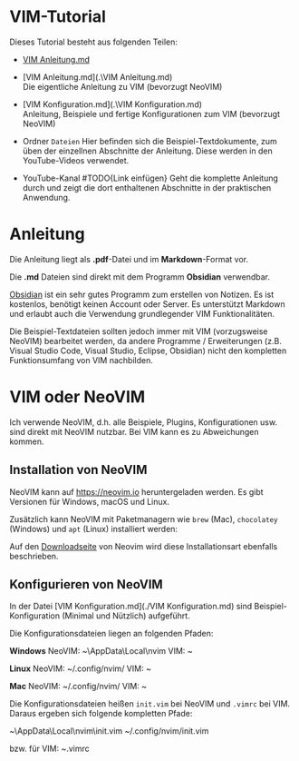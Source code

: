# VIM-Tutorial

Dieses Tutorial besteht aus folgenden Teilen:

- [VIM Anleitung.md](.\VIM_Anleitung.md)<br />



- [VIM Anleitung.md](.\VIM Anleitung.md)<br />
Die eigentliche Anleitung zu VIM (bevorzugt NeoVIM)

- [VIM Konfiguration.md](.\VIM Konfiguration.md)<br />
Anleitung, Beispiele und fertige Konfigurationen zum VIM (bevorzugt NeoVIM)

- Ordner `Dateien`
Hier befinden sich die Beispiel-Textdokumente, zum üben der einzellnen Abschnitte der Anleitung.
Diese werden in den YouTube-Videos verwendet.

- YouTube-Kanal #TODO{Link einfügen}
Geht die komplette Anleitung durch und zeigt die dort enthaltenen Abschnitte in der praktischen Anwendung.

# Anleitung

Die Anleitung liegt als **.pdf**-Datei und im **Markdown**-Format vor.

Die **.md** Dateien sind direkt mit dem Programm **Obsidian** verwendbar.

[Obsidian](https://obsidian.md) ist ein sehr gutes Programm zum erstellen von Notizen. Es ist kostenlos, benötigt keinen Account oder Server. Es unterstützt Markdown und erlaubt auch die Verwendung grundlegender VIM Funktionalitäten.

Die Beispiel-Textdateien sollten jedoch immer mit VIM (vorzugsweise NeoVIM) bearbeitet werden, da andere Programme / Erweiterungen (z.B. Visual Studio Code, Visual Studio, Eclipse, Obsidian) nicht den kompletten Funktionsumfang von VIM nachbilden.

# VIM oder NeoVIM

Ich verwende NeoVIM, d.h. alle Beispiele, Plugins, Konfigurationen usw. sind direkt mit NeoVIM nutzbar. Bei VIM kann es zu Abweichungen kommen.

## Installation von NeoVIM

NeoVIM kann auf https://neovim.io heruntergeladen werden. Es gibt Versionen für Windows, macOS und Linux.

Zusätzlich kann NeoVIM mit Paketmanagern wie `brew` (Mac), `chocolatey` (Windows) und `apt` (Linux) installiert werden:

Auf den [Downloadseite](https://github.com/neovim/neovim/wiki/Installing-Neovim) von Neovim wird diese Installationsart ebenfalls beschrieben.

## Konfigurieren von NeoVIM

In der Datei [VIM Konfiguration.md](./VIM Konfiguration.md) sind Beispiel-Konfiguration (Minimal und Nützlich) aufgeführt.

Die Konfigurationsdateien liegen an folgenden Pfaden:

**Windows**
NeoVIM: ~\AppData\Local\nvim
VIM: ~

**Linux**
NeoVIM: ~/.config/nvim/
VIM: ~

**Mac**
NeoVIM: ~/.config/nvim/
VIM: ~

Die Konfigurationsdateien heißen `init.vim` bei NeoVIM und `.vimrc` bei VIM. Daraus ergeben sich folgende kompletten Pfade:

~\AppData\Local\nvim\init.vim
~/.config/nvim/init.vim

bzw. für VIM:
~\.vimrc


